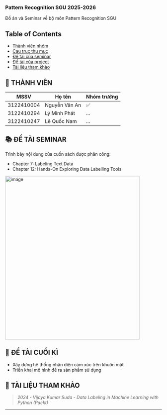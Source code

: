 ### Pattern Recognition SGU 2025-2026
Đồ án và Seminar về bộ môn Pattern Recognition SGU

## Table of Contents
* [Thành viên nhóm](#-thành-viên)
* [Cau truc thu muc](#-đề-tài-cuối-kì)
* [Đề tài của seminar](#-đề-tài-seminar)
* [Đề tài của project](#-đề-tài-cuối-kì)
* [Tài liệu tham khảo](#-tài-liệu-tham-khảo)

## 👥 THÀNH VIÊN
| MSSV | Họ tên | Nhóm trưởng |
|------|-----------------|------|
| 3122410004 |  Nguyễn Văn An  | ✅ |
| 3122410294 |  Lý Minh Phát  | ... |
| 3122410247 |  Lê Quốc Nam  | ... |

## 📚 ĐỀ TÀI SEMINAR
Trình bày nội dung của cuốn sách được phân công:
- Chapter 7: Labeling Text Data  
- Chapter 12: Hands-On Exploring Data Labelling Tools  
<img width="432" height="526" alt="image" src="https://github.com/user-attachments/assets/8b533387-e4a3-450d-8503-bd4194e5f7d7" />



## 🎯 ĐỀ TÀI CUỐI KÌ
- Xây dựng hệ thống nhận diện cảm xúc trên khuôn mặt
- Triển khai mô hình để ra sản phẩm sử dụng

## 📖 TÀI LIỆU THAM KHẢO
> *2024 - Vijaya Kumar Suda - Data Labeling in Machine Learning with Python (Packt)*  

---

